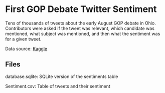 # First GOP Debate Twitter Sentiment

Tens of thousands of tweets about the early August GOP debate in Ohio. Contributors were asked if the tweet was relevant, which candidate was mentioned, what subject was mentioned, and then what the sentiment was for a given tweet. 

Data source: [Kaggle](https://www.kaggle.com/crowdflower/first-gop-debate-twitter-sentiment)

## Files 

database.sqlite: SQLite version of the sentiments table

Sentiment.csv: Table of tweets and their sentiment

